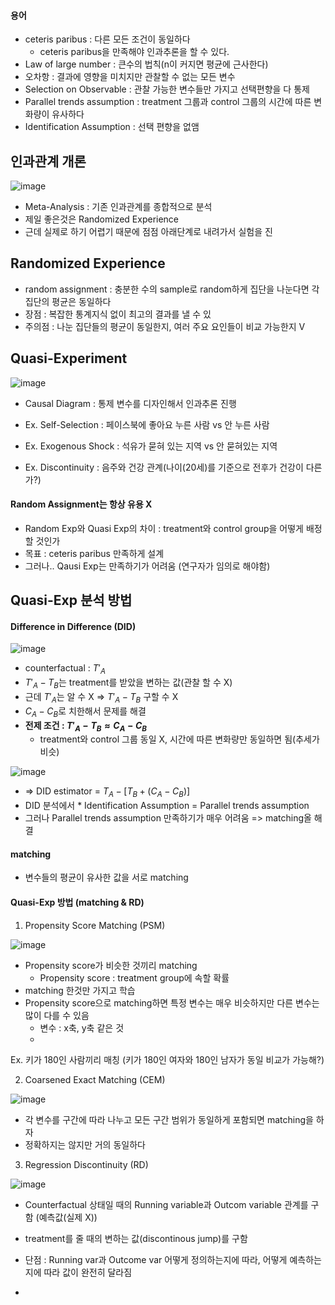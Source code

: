 #### 용어
* ceteris paribus : 다른 모든 조건이 동일하다
    * ceteris paribus을 만족해야 인과추론을 할 수 있다.
* Law of large number : 큰수의 법칙(n이 커지면 평균에 근사한다)
* 오차항 : 결과에 영향을 미치지만 관찰할 수 없는 모든 변수
* Selection on Observable : 관찰 가능한 변수들만 가지고 선택편향을 다 통제
* Parallel trends assumption : treatment 그룹과 control 그룹의 시간에 따른 변화량이 유사하다
* Identification Assumption : 선택 편향을 없앰
  
## 인과관계 개론

![image](https://github.com/hkyoo52/Causal-Inference/assets/63588046/14dc9699-72f3-427b-9235-4dd2f4bb5926)

* Meta-Analysis : 기존 인과관계를 종합적으로 분석
* 제일 좋은것은 Randomized Experience
* 근데 실제로 하기 어렵기 때문에 점점 아래단계로 내려가서 실험을 진

## Randomized Experience
* random assignment : 충분한 수의 sample로 random하게 집단을 나눈다면 각 집단의 평균은 동일하다
* 장점 : 복잡한 통계지식 없이 최고의 결과를 낼 수 있
* 주의점 : 나눈 집단들의 평균이 동일한지, 여러 주요 요인들이 비교 가능한지 V

## Quasi-Experiment
![image](https://github.com/hkyoo52/Causal-Inference/assets/63588046/2079ff1f-ce01-496c-b695-940c7e28f6c2)

* Causal Diagram : 통제 변수를 디자인해서 인과추론 진행

* Ex. Self-Selection : 페이스북에 좋아요 누른 사람 vs 안 누른 사람
* Ex. Exogenous Shock : 석유가 묻혀 있는 지역 vs 안 묻혀있는 지역
* Ex. Discontinuity : 음주와 건강 관계(나이(20세)를 기준으로 전후가 건강이 다른가?)

#### Random Assignment는 항상 유용 X
* Random Exp와 Quasi Exp의 차이 : treatment와 control group을 어떻게 배정할 것인가
* 목표 : ceteris paribus 만족하게 설계
* 그러나.. Qausi Exp는 만족하기가 어려움 (연구자가 임의로 해야함)

## Quasi-Exp 분석 방법
#### Difference in Difference (DID)

![image](https://github.com/hkyoo52/Causal-Inference/assets/63588046/aa012d41-c4bb-4fa1-a3d7-ab3d80a9e345)

* counterfactual : $T'_A$
* $T'_A-T_B$는 treatment를 받았을  변하는 값(관찰 할 수 X)
* 근데 $T'_A$는 알 수 X => $T'_A-T_B$ 구할 수 X
* $C_A-C_B$로 치한해서 문제를 해결
* **전제 조건 : $T'_A-T_B \approx C_A-C_B$**
   * treatment와 control 그룹 동일 X, 시간에 따른 변화량만 동일하면 됨(추세가 비슷)

![image](https://github.com/hkyoo52/Causal-Inference/assets/63588046/286b8cee-7bed-4c05-93d5-541610784a2a)

* => DID estimator = $T_A - [T_B+(C_A-C_B)]$
* DID 분석에서 * Identification Assumption = Parallel trends assumption
* 그러나 Parallel trends assumption 만족하기가 매우 어려움 => matching올 해결

#### matching
* 변수들의 평균이 유사한 값을 서로 matching
#### Quasi-Exp 방법 (matching & RD)
1. Propensity Score Matching (PSM)

![image](https://github.com/hkyoo52/Causal-Inference/assets/63588046/94cfc4c9-896f-499d-a235-ce3ad2b560d3)

* Propensity score가 비슷한 것끼리 matching
   * Propensity score : treatment group에 속할 확률
* matching 한것만 가지고 학습
* Propensity score으로 matching하면 특정 변수는 매우 비슷하지만 다른 변수는 많이 다를 수 있음
   * 변수 : x축, y축 같은 것
   * 
Ex. 키가 180인 사람끼리 매칭 (키가 180인 여자와 180인 남자가 동일 비교가 가능해?)

2. Coarsened Exact Matching (CEM)

![image](https://github.com/hkyoo52/Causal-Inference/assets/63588046/ba3c8a01-dd72-4237-bfe8-d0d5fca0afbb)

* 각 변수를 구간에 따라 나누고 모든 구간 범위가 동일하게 포함되면 matching을 하자
* 정확하지는 않지만 거의 동일하다

3. Regression Discontinuity (RD)

![image](https://github.com/hkyoo52/Causal-Inference/assets/63588046/af5ae698-ba80-47d3-8e62-645da6d54929)

* Counterfactual 상태일 때의 Running variable과 Outcom variable 관계를 구함 (예측값(실제 X))
* treatment를 줄 때의 변하는 값(discontinous jump)를 구함

* 단점 : Running var과 Outcome var 어떻게 정의하는지에 따라, 어떻게 예측하는지에 따라 값이 완전히 달라짐

* 

